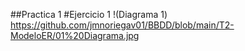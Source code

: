 ##Practica 1
#Ejercicio 1
!(Diagrama 1) https://github.com/jmnoriegav01/BBDD/blob/main/T2-ModeloER/01%20Diagrama.jpg 
